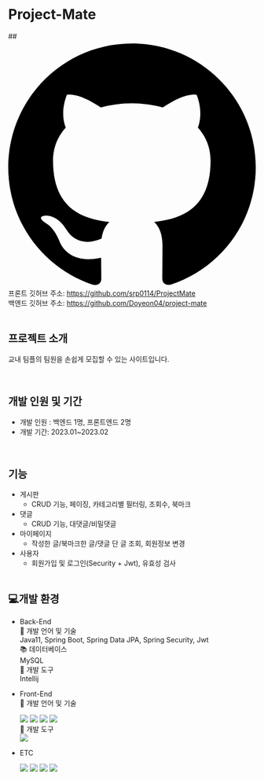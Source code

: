 # Project-Mate

##<svg role="img" viewBox="0 0 24 24" xmlns="http://www.w3.org/2000/svg"><title>GitHub</title><path d="M12 .297c-6.63 0-12 5.373-12 12 0 5.303 3.438 9.8 8.205 11.385.6.113.82-.258.82-.577 0-.285-.01-1.04-.015-2.04-3.338.724-4.042-1.61-4.042-1.61C4.422 18.07 3.633 17.7 3.633 17.7c-1.087-.744.084-.729.084-.729 1.205.084 1.838 1.236 1.838 1.236 1.07 1.835 2.809 1.305 3.495.998.108-.776.417-1.305.76-1.605-2.665-.3-5.466-1.332-5.466-5.93 0-1.31.465-2.38 1.235-3.22-.135-.303-.54-1.523.105-3.176 0 0 1.005-.322 3.3 1.23.96-.267 1.98-.399 3-.405 1.02.006 2.04.138 3 .405 2.28-1.552 3.285-1.23 3.285-1.23.645 1.653.24 2.873.12 3.176.765.84 1.23 1.91 1.23 3.22 0 4.61-2.805 5.625-5.475 5.92.42.36.81 1.096.81 2.22 0 1.606-.015 2.896-.015 3.286 0 .315.21.69.825.57C20.565 22.092 24 17.592 24 12.297c0-6.627-5.373-12-12-12"/></svg>프론트 깃허브 주소: https://github.com/srp0114/ProjectMate  
백엔드 깃허브 주소: https://github.com/Doyeon04/project-mate  
<br>

## 프로젝트 소개
교내 팀플의 팀원을 손쉽게 모집할 수 있는 사이트입니다.  


<br>

## 개발 인원 및 기간
- 개발 인원 : 백엔드 1명, 프론트엔드 2명
- 개발 기간: 2023.01~2023.02  
<br>

## 기능
- 게시판 
  -  CRUD 기능, 페이징, 카테고리별 필터링, 조회수, 북마크
- 댓글 
  - CRUD 기능, 대댓글/비밀댓글
- 마이페이지 
  - 작성한 글/북마크한 글/댓글 단 글 조회, 회원정보 변경
- 사용자
  - 회원가입 및 로그인(Security + Jwt), 유효성 검사  
  <br>
  
  
## 💻개발 환경
- Back-End<br>
  🔡 개발 언어 및 기술<br> 
  Java11, Spring Boot, Spring Data JPA, Spring Security, Jwt<br>
  📚 데이터베이스<br>
  MySQL<br>
  🧰 개발 도구<br>
  Intellij<br>

- Front-End<br>
  🔡 개발 언어 및 기술<br>
  <div><img src="https://img.shields.io/badge/JavaScript-FFCA28?style=flat-square&logo=JavaScript&logoColor=white"/> <img src="https://img.shields.io/badge/HTML-34F26?style=flat-square&logo=HTML5&logoColor=white"/> <img src="https://img.shields.io/badge/CSS-1572B6?style=flat-square&logo=CSS3&logoColor=white"/> <img src="https://img.shields.io/badge/React-61DAFB?style=flat-square&logo=React&logoColor=white"/>
  </div>
  🧰 개발 도구<br>
  <div>
  <img src="https://img.shields.io/badge/Visual Studio Code-007ACC?style=flat-square&logo=Visual Studio Code&logoColor=white"/>
  </div>
- ETC<br>
  <div>
  <img src="https://img.shields.io/badge/Git-F05032?style=flat-square&logo=Git&logoColor=white"/> <img src="https://img.shields.io/badge/GitHub-181717?style=flat-square&logo=GitHub&logoColor=white"/> <img src="https://img.shields.io/badge/Postman-FF6C37?style=flat-square&logo=Postman&logoColor=white"/> <img src="https://img.shields.io/badge/Notion-000000?style=flat-square&logo=Notion&logoColor=white"/>  
  </div>


